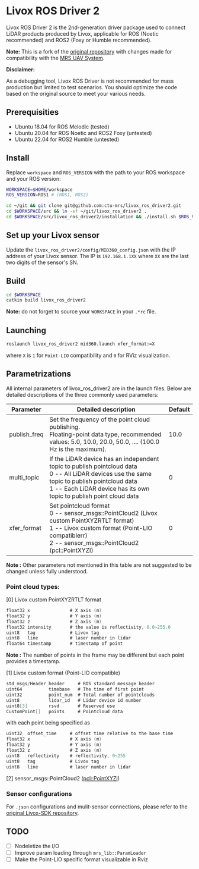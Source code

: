 # Livox ROS Driver 2

Livox ROS Driver 2 is the 2nd-generation driver package used to connect LiDAR products produced by Livox, applicable for ROS (Noetic recommended) and ROS2 (Foxy or Humble recommended).

**Note:**
This is a fork of the [original repository](https://github.com/Livox-SDK/livox_ros_driver2) with changes made for compatibility with the [MRS UAV System](https://github.com/ctu-mrs/mrs_uav_system).

**Disclaimer:**

As a debugging tool, Livox ROS Driver is not recommended for mass production but limited to test scenarios. You should optimize the code based on the original source to meet your various needs.

## Prerequisities

  * Ubuntu 18.04 for ROS Melodic (tested)
  * Ubuntu 20.04 for ROS Noetic and ROS2 Foxy (untested)
  * Ubuntu 22.04 for ROS2 Humble (untested)

## Install

Replace `workspace` and `ROS_VERSION` with the path to your ROS workspace and your ROS version:
```bash
WORKSPACE=$HOME/workspace
ROS_VERSION=ROS1 # (ROS1, ROS2)

cd ~/git && git clone git@github.com:ctu-mrs/livox_ros_driver2.git
cd $WORKSPACE/src && ln -sf ~/git/livox_ros_driver2 .
cd $WORKSPACE/src/livox_ros_driver2/installation && ./install.sh $ROS_VERSION 
```

## Set up your Livox sensor
Update the `livox_ros_driver2/config/MID360_config.json` with the IP address of your Livox sensor.
The IP is `192.168.1.1XX` where `XX` are the last two digits of the sensor's SN.

## Build
```bash
cd $WORKSPACE
catkin build livox_ros_driver2
```

**Note:** do not forget to source your `WORKSPACE` in your `.*rc` file.

## Launching

```bash
roslaunch livox_ros_driver2 mid360.launch xfer_format:=X
```
where `X` is `1` for `Point-LIO` compatibility and `0` for RViz visualization.

## Parametrizations

All internal parameters of livox_ros_driver2 are in the launch files.
Below are detailed descriptions of the three commonly used parameters:

| Parameter    | Detailed description                                                                                                                                                                                                                         | Default |
| ------------ | ------------------------------------------------------------                                                                                                                                                                                 | ------- |
| publish_freq | Set the frequency of the point cloud publishing.<br>Floating-point data type, recommended values: 5.0, 10.0, 20.0, 50.0, .... (100.0 Hz is the maximum).                                                                                     | 10.0    |
| multi_topic  | If the LiDAR device has an independent topic to publish pointcloud data<br>0 -- All LiDAR devices use the same topic to publish pointcloud data<br>1 -- Each LiDAR device has its own topic to publish point cloud data                                                             | 0       |
| xfer_format  | Set pointcloud format<br>0 -- sensor_msgs::PointCloud2 (Livox custom PointXYZRTLT format)<br>1 -- Livox custom format (Point-LIO compatiblerr) <br>2 -- sensor_msgs::PointCloud2 (pcl::PointXYZI) | 0       |

**Note :**  Other parameters not mentioned in this table are not suggested to be changed unless fully understood.

### Point cloud types:

[0] Livox custom PointXYZRTLT format

```c
float32 x               # X axis (m)
float32 y               # Y axis (m)
float32 z               # Z axis (m)
float32 intensity       # the value is reflectivity, 0.0~255.0
uint8   tag             # Livox tag
uint8   line            # laser number in lidar
float64 timestamp       # timestamp of point
```

**Note :** The number of points in the frame may be different but each point provides a timestamp.

[1] Livox custom format (Point-LIO compatible)

```c
std_msgs/Header header     # ROS standard message header
uint64          timebase   # The time of first point
uint32          point_num  # Total number of pointclouds
uint8           lidar_id   # Lidar device id number
uint8[3]        rsvd       # Reserved use
CustomPoint[]   points     # Pointcloud data
```

with each point being specified as

```c
uint32  offset_time     # offset time relative to the base time
float32 x               # X axis (m)
float32 y               # Y axis (m)
float32 z               # Z axis (m)
uint8   reflectivity    # reflectivity, 0~255
uint8   tag             # Livox tag
uint8   line            # laser number in lidar
```

[2] sensor_msgs::PointCloud2 ([pcl::PointXYZI](http://pointclouds.org/documentation/structpcl_1_1_point_x_y_z_i.html))

### Sensor configurations
For `.json` configurations and mulit-sensor connections, please refer to the [original Livox-SDK repository](https://github.com/Livox-SDK/livox_ros_driver2).

## TODO
- [ ] Nodeletize the I/O
- [ ] Improve param loading through `mrs_lib::ParamLoader`
- [ ] Make the Point-LIO specific format visualizable in Rviz

